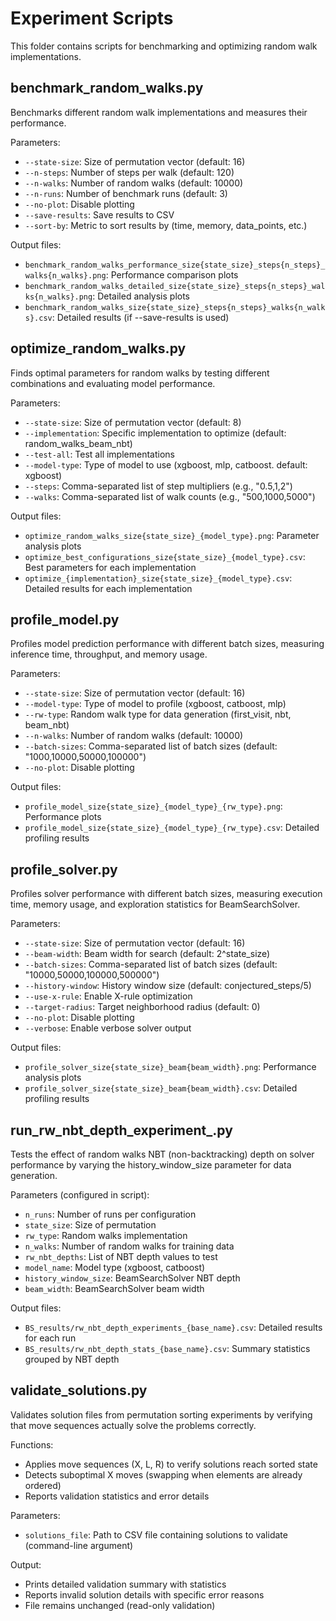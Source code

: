 # Experiment Scripts

This folder contains scripts for benchmarking and optimizing random walk implementations.

## benchmark_random_walks.py

Benchmarks different random walk implementations and measures their performance.

Parameters:
- `--state-size`: Size of permutation vector (default: 16)
- `--n-steps`: Number of steps per walk (default: 120)
- `--n-walks`: Number of random walks (default: 10000)
- `--n-runs`: Number of benchmark runs (default: 3)
- `--no-plot`: Disable plotting
- `--save-results`: Save results to CSV
- `--sort-by`: Metric to sort results by (time, memory, data_points, etc.)

Output files:
- `benchmark_random_walks_performance_size{state_size}_steps{n_steps}_walks{n_walks}.png`: Performance comparison plots
- `benchmark_random_walks_detailed_size{state_size}_steps{n_steps}_walks{n_walks}.png`: Detailed analysis plots
- `benchmark_random_walks_size{state_size}_steps{n_steps}_walks{n_walks}.csv`: Detailed results (if --save-results is used)

## optimize_random_walks.py

Finds optimal parameters for random walks by testing different combinations and evaluating model performance.

Parameters:
- `--state-size`: Size of permutation vector (default: 8)
- `--implementation`: Specific implementation to optimize (default: random_walks_beam_nbt)
- `--test-all`: Test all implementations
- `--model-type`: Type of model to use (xgboost, mlp, catboost. default: xgboost)
- `--steps`: Comma-separated list of step multipliers (e.g., "0.5,1,2")
- `--walks`: Comma-separated list of walk counts (e.g., "500,1000,5000")

Output files:
- `optimize_random_walks_size{state_size}_{model_type}.png`: Parameter analysis plots
- `optimize_best_configurations_size{state_size}_{model_type}.csv`: Best parameters for each implementation
- `optimize_{implementation}_size{state_size}_{model_type}.csv`: Detailed results for each implementation

## profile_model.py

Profiles model prediction performance with different batch sizes, measuring inference time, throughput, and memory usage.

Parameters:
- `--state-size`: Size of permutation vector (default: 16)
- `--model-type`: Type of model to profile (xgboost, catboost, mlp)
- `--rw-type`: Random walk type for data generation (first_visit, nbt, beam_nbt)
- `--n-walks`: Number of random walks (default: 10000)
- `--batch-sizes`: Comma-separated list of batch sizes (default: "1000,10000,50000,100000")
- `--no-plot`: Disable plotting

Output files:
- `profile_model_size{state_size}_{model_type}_{rw_type}.png`: Performance plots
- `profile_model_size{state_size}_{model_type}_{rw_type}.csv`: Detailed profiling results

## profile_solver.py

Profiles solver performance with different batch sizes, measuring execution time, memory usage, and exploration statistics for BeamSearchSolver.

Parameters:
- `--state-size`: Size of permutation vector (default: 16)
- `--beam-width`: Beam width for search (default: 2^state_size)
- `--batch-sizes`: Comma-separated list of batch sizes (default: "10000,50000,100000,500000")
- `--history-window`: History window size (default: conjectured_steps/5)
- `--use-x-rule`: Enable X-rule optimization
- `--target-radius`: Target neighborhood radius (default: 0)
- `--no-plot`: Disable plotting
- `--verbose`: Enable verbose solver output

Output files:
- `profile_solver_size{state_size}_beam{beam_width}.png`: Performance analysis plots
- `profile_solver_size{state_size}_beam{beam_width}.csv`: Detailed profiling results

## run_rw_nbt_depth_experiment_.py

Tests the effect of random walks NBT (non-backtracking) depth on solver performance by varying the history_window_size parameter for data generation.

Parameters (configured in script):
- `n_runs`: Number of runs per configuration
- `state_size`: Size of permutation
- `rw_type`: Random walks implementation
- `n_walks`: Number of random walks for training data
- `rw_nbt_depths`: List of NBT depth values to test
- `model_name`: Model type (xgboost, catboost)
- `history_window_size`: BeamSearchSolver NBT depth
- `beam_width`: BeamSearchSolver beam width

Output files:
- `BS_results/rw_nbt_depth_experiments_{base_name}.csv`: Detailed results for each run
- `BS_results/rw_nbt_depth_stats_{base_name}.csv`: Summary statistics grouped by NBT depth

## validate_solutions.py

Validates solution files from permutation sorting experiments by verifying that move sequences actually solve the problems correctly.

Functions:
- Applies move sequences (X, L, R) to verify solutions reach sorted state
- Detects suboptimal X moves (swapping when elements are already ordered)
- Reports validation statistics and error details

Parameters:
- `solutions_file`: Path to CSV file containing solutions to validate (command-line argument)

Output:
- Prints detailed validation summary with statistics
- Reports invalid solution details with specific error reasons
- File remains unchanged (read-only validation) 
